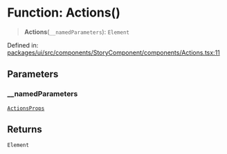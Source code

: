 # Function: Actions()

> **Actions**(`__namedParameters`): `Element`

Defined in: [packages/ui/src/components/StoryComponent/components/Actions.tsx:11](https://github.com/laruss/react-text-game/blob/5d1b7f722e0508dc7727e83f20112624d7c139f7/packages/ui/src/components/StoryComponent/components/Actions.tsx#L11)

## Parameters

### \_\_namedParameters

[`ActionsProps`](../type-aliases/ActionsProps.md)

## Returns

`Element`
